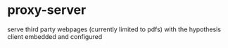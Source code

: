 # proxy-server
serve third party webpages (currently limited to pdfs) with the hypothesis client embedded and configured
